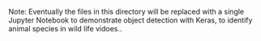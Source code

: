 

Note: Eventually the files in this directory will be replaced with a single Jupyter Notebook
to demonstrate object detection with Keras, to identify animal species in wild life vidoes..

